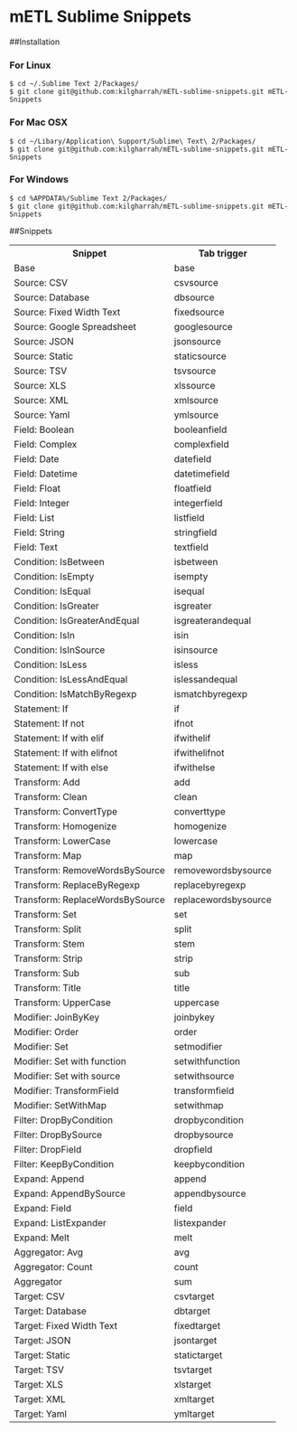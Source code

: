 mETL Sublime Snippets
=====================

##Installation

### For Linux

    $ cd ~/.Sublime Text 2/Packages/
    $ git clone git@github.com:kilgharrah/mETL-sublime-snippets.git mETL-Snippets

### For Mac OSX

    $ cd ~/Libary/Application\ Support/Sublime\ Text\ 2/Packages/
    $ git clone git@github.com:kilgharrah/mETL-sublime-snippets.git mETL-Snippets

### For Windows

    $ cd %APPDATA%/Sublime Text 2/Packages/
    $ git clone git@github.com:kilgharrah/mETL-sublime-snippets.git mETL-Snippets

##Snippets

<table>
    <tr>
        <th>Snippet</th>
        <th>Tab trigger</th>
    </tr>
    <tr>
        <td>Base</td>
        <td>base</td>
    </tr>
    <tr>
        <td>Source: CSV</td>
        <td>csvsource</td>
    </tr>
    <tr>
        <td>Source: Database</td>
        <td>dbsource</td>
    </tr>
    <tr>
        <td>Source: Fixed Width Text</td>
        <td>fixedsource</td>
    </tr>
    <tr>
        <td>Source: Google Spreadsheet</td>
        <td>googlesource</td>
    </tr>
    <tr>
        <td>Source: JSON</td>
        <td>jsonsource</td>
    </tr>
    <tr>
        <td>Source: Static</td>
        <td>staticsource</td>
    </tr>
    <tr>
        <td>Source: TSV</td>
        <td>tsvsource</td>
    </tr>
    <tr>
        <td>Source: XLS</td>
        <td>xlssource</td>
    </tr>
    <tr>
        <td>Source: XML</td>
        <td>xmlsource</td>
    </tr>
    <tr>
        <td>Source: Yaml</td>
        <td>ymlsource</td>
    </tr>
    <tr>
        <td>Field: Boolean</td>
        <td>booleanfield</td>
    </tr>
    <tr>
        <td>Field: Complex</td>
        <td>complexfield</td>
    </tr>
    <tr>
        <td>Field: Date</td>
        <td>datefield</td>
    </tr>
    <tr>
        <td>Field: Datetime</td>
        <td>datetimefield</td>
    </tr>
    <tr>
        <td>Field: Float</td>
        <td>floatfield</td>
    </tr>
    <tr>
        <td>Field: Integer</td>
        <td>integerfield</td>
    </tr>
    <tr>
        <td>Field: List</td>
        <td>listfield</td>
    </tr>
    <tr>
        <td>Field: String</td>
        <td>stringfield</td>
    </tr>
    <tr>
        <td>Field: Text</td>
        <td>textfield</td>
    </tr>
    <tr>
        <td>Condition: IsBetween</td>
        <td>isbetween</td>
    </tr>
    <tr>
        <td>Condition: IsEmpty</td>
        <td>isempty</td>
    </tr>
    <tr>
        <td>Condition: IsEqual</td>
        <td>isequal</td>
    </tr>
    <tr>
        <td>Condition: IsGreater</td>
        <td>isgreater</td>
    </tr>
    <tr>
        <td>Condition: IsGreaterAndEqual</td>
        <td>isgreaterandequal</td>
    </tr>
    <tr>
        <td>Condition: IsIn</td>
        <td>isin</td>
    </tr>
    <tr>
        <td>Condition: IsInSource</td>
        <td>isinsource</td>
    </tr>
    <tr>
        <td>Condition: IsLess</td>
        <td>isless</td>
    </tr>
    <tr>
        <td>Condition: IsLessAndEqual</td>
        <td>islessandequal</td>
    </tr>
    <tr>
        <td>Condition: IsMatchByRegexp</td>
        <td>ismatchbyregexp</td>
    </tr>
    <tr>
        <td>Statement: If</td>
        <td>if</td>
    </tr>
    <tr>
        <td>Statement: If not</td>
        <td>ifnot</td>
    </tr>
    <tr>
        <td>Statement: If with elif</td>
        <td>ifwithelif</td>
    </tr>
    <tr>
        <td>Statement: If with elifnot</td>
        <td>ifwithelifnot</td>
    </tr>
    <tr>
        <td>Statement: If with else</td>
        <td>ifwithelse</td>
    </tr>
    <tr>
        <td>Transform: Add</td>
        <td>add</td>
    </tr>
    <tr>
        <td>Transform: Clean</td>
        <td>clean</td>
    </tr>
    <tr>
        <td>Transform: ConvertType</td>
        <td>converttype</td>
    </tr>
    <tr>
        <td>Transform: Homogenize</td>
        <td>homogenize</td>
    </tr>
    <tr>
        <td>Transform: LowerCase</td>
        <td>lowercase</td>
    </tr>
    <tr>
        <td>Transform: Map</td>
        <td>map</td>
    </tr>
    <tr>
        <td>Transform: RemoveWordsBySource</td>
        <td>removewordsbysource</td>
    </tr>
    <tr>
        <td>Transform: ReplaceByRegexp</td>
        <td>replacebyregexp</td>
    </tr>
    <tr>
        <td>Transform: ReplaceWordsBySource</td>
        <td>replacewordsbysource</td>
    </tr>
    <tr>
        <td>Transform: Set</td>
        <td>set</td>
    </tr>
    <tr>
        <td>Transform: Split</td>
        <td>split</td>
    </tr>
    <tr>
        <td>Transform: Stem</td>
        <td>stem</td>
    </tr>
    <tr>
        <td>Transform: Strip</td>
        <td>strip</td>
    </tr>
    <tr>
        <td>Transform: Sub</td>
        <td>sub</td>
    </tr>
    <tr>
        <td>Transform: Title</td>
        <td>title</td>
    </tr>
    <tr>
        <td>Transform: UpperCase</td>
        <td>uppercase</td>
    </tr>
    <tr>
        <td>Modifier: JoinByKey</td>
        <td>joinbykey</td>
    </tr>
    <tr>
        <td>Modifier: Order</td>
        <td>order</td>
    </tr>
    <tr>
        <td>Modifier: Set</td>
        <td>setmodifier</td>
    </tr>
    <tr>
        <td>Modifier: Set with function</td>
        <td>setwithfunction</td>
    </tr>
    <tr>
        <td>Modifier: Set with source</td>
        <td>setwithsource</td>
    </tr>
    <tr>
        <td>Modifier: TransformField</td>
        <td>transformfield</td>
    </tr>
    <tr>
        <td>Modifier: SetWithMap</td>
        <td>setwithmap</td>
    </tr>
    <tr>
        <td>Filter: DropByCondition</td>
        <td>dropbycondition</td>
    </tr>
    <tr>
        <td>Filter: DropBySource</td>
        <td>dropbysource</td>
    </tr>
    <tr>
        <td>Filter: DropField</td>
        <td>dropfield</td>
    </tr>
    <tr>
        <td>Filter: KeepByCondition</td>
        <td>keepbycondition</td>
    </tr>
    <tr>
        <td>Expand: Append</td>
        <td>append</td>
    </tr>
    <tr>
        <td>Expand: AppendBySource</td>
        <td>appendbysource</td>
    </tr>
    <tr>
        <td>Expand: Field</td>
        <td>field</td>
    </tr>
    <tr>
        <td>Expand: ListExpander</td>
        <td>listexpander</td>
    </tr>
    <tr>
        <td>Expand: Melt</td>
        <td>melt</td>
    </tr>
    <tr>
        <td>Aggregator: Avg</td>
        <td>avg</td>
    </tr>
    <tr>
        <td>Aggregator: Count</td>
        <td>count</td>
    </tr>
    <tr>
        <td>Aggregator</td>
        <td>sum</td>
    </tr>
    <tr>
        <td>Target: CSV</td>
        <td>csvtarget</td>
    </tr>
    <tr>
        <td>Target: Database</td>
        <td>dbtarget</td>
    </tr>
    <tr>
        <td>Target: Fixed Width Text</td>
        <td>fixedtarget</td>
    </tr>
    <tr>
        <td>Target: JSON</td>
        <td>jsontarget</td>
    </tr>
    <tr>
        <td>Target: Static</td>
        <td>statictarget</td>
    </tr>
    <tr>
        <td>Target: TSV</td>
        <td>tsvtarget</td>
    </tr>
    <tr>
        <td>Target: XLS</td>
        <td>xlstarget</td>
    </tr>
    <tr>
        <td>Target: XML</td>
        <td>xmltarget</td>
    </tr>
    <tr>
        <td>Target: Yaml</td>
        <td>ymltarget</td>
    </tr>
</table>

